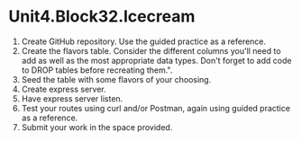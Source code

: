 # Unit4.Block32.Icecream

1. Create GitHub repository. Use the guided practice as a reference.
2. Create the flavors table. Consider the different columns you'll need to add as well as the most appropriate data types. Don't forget to add code to DROP tables before recreating them.". 
3. Seed the table with some flavors of your choosing. 
4. Create express server.
5. Have express server listen. 
6. Test your routes using curl and/or Postman, again using guided practice as a reference.
7. Submit your work in the space provided. 

